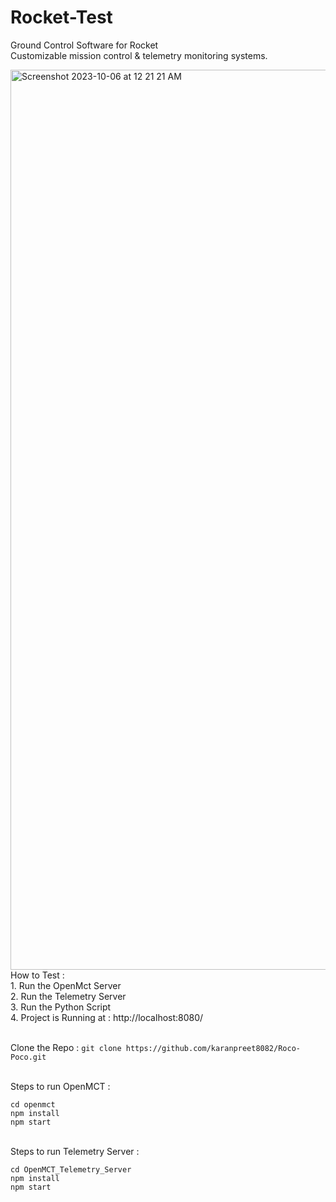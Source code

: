 # Rocket-Test

Ground Control Software for Rocket
<br>
Customizable mission control & telemetry monitoring systems.
<br>

<img width="1440" alt="Screenshot 2023-10-06 at 12 21 21 AM" src="https://github.com/karanpreet8082/Roco-Poco/assets/77240047/a580f4ce-a42f-4ac2-9073-a0f6f1a72bef">

<br>
How to Test : 
<br>
1. Run the OpenMct Server
<br>
2. Run the Telemetry Server
<br>
3. Run the Python Script
<br>
4. Project is Running at : http://localhost:8080/
<br>
<br>

Clone the Repo : 
```git clone https://github.com/karanpreet8082/Roco-Poco.git```

<br>
Steps to run OpenMCT : 

```
cd openmct
npm install
npm start
```
<br>
Steps to run Telemetry Server :

```
cd OpenMCT_Telemetry_Server
npm install
npm start
```
